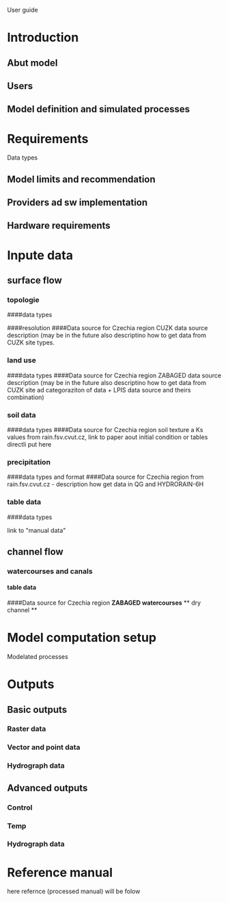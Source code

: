 User guide

# Introduction

## Abut model

## Users

## Model definition and simulated processes

# Requirements

Data types

## Model limits and recommendation

## Providers ad sw implementation

## Hardware requirements

# Inpute data

## surface flow

### topologie

####data types

####resolution
####Data source for Czechia region
CUZK data source description (may be in the future also descriptino how to get data from CUZK site
types.

### land use

####data types
####Data source for Czechia region
ZABAGED data source description (may be in the future also descriptino how to get data from CUZK site ad categoraziton of data + LPIS data source and theirs combination)

### soil data

####data types
####Data source for Czechia region
soil texture a Ks values from rain.fsv.cvut.cz, link to paper aout initial condition or tables directli put here
### precipitation

####data types and format
####Data source for Czechia region
from rain.fsv.cvut.cz - description how get data in QG and HYDRORAIN-6H
### table data

####data types

link to "manual data"

## channel flow

### watercourses and canals

#### table data
####Data source for Czechia region
**ZABAGED watercourses**
** dry channel **

# Model computation setup

Modelated processes

# Outputs

## Basic outputs

### Raster data

### Vector and point data

### Hydrograph data

## Advanced outputs

### Control

### Temp

### Hydrograph data
# Reference manual
here refernce (processed manual) will be folow